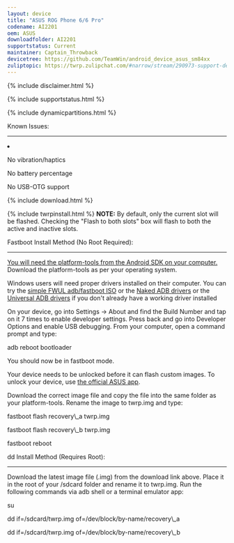 ```yaml
---
layout: device
title: "ASUS ROG Phone 6/6 Pro"
codename: AI2201
oem: ASUS
downloadfolder: AI2201
supportstatus: Current
maintainer: Captain_Throwback
devicetree: https://github.com/TeamWin/android_device_asus_sm84xx
zuliptopic: https://twrp.zulipchat.com/#narrow/stream/290973-support-device/topic/ASUS.20ROG.20Phone.206
---
```



{% include disclaimer.html %}


{% include supportstatus.html %}


{% include dynamicpartitions.html %}


<html>
<div class='page-heading'>Known Issues:</div>
<hr />
  <li>
    <p class="text">No vibration/haptics
    <p class="text">No battery percentage
    <p class="text">No USB-OTG support
  </li>
</html>


{% include download.html %}


{% include twrpinstall.html %}
<b>NOTE:</b> By default, only the current slot will be flashed. Checking the "Flash to both slots" box will flash to both the active and inactive slots.


<html>
<div class='page-heading' id='fastboot-install'>Fastboot Install Method (No Root Required):</div>
<a id='fastboot'></a>
<hr />
<p class="text"><a href="https://developer.android.com/studio/releases/platform-tools">You will need the platform-tools from the Android SDK on your computer.</a> Download the platform-tools as per your operating system.</p>
<p class="text">Windows users will need proper drivers installed on their computer. You can try the <a href="https://forum.xda-developers.com/android/software-hacking/live-iso-adb-fastboot-driver-issues-t3526755" target=_blank>simple FWUL adb/fastboot ISO</a> or the <a href="https://forum.xda-developers.com/google-nexus-5/development/adb-fb-apx-driver-universal-naked-t2513339">Naked ADB drivers</a> or the <a href="https://adb.clockworkmod.com/">Universal ADB drivers</a> if you don't already have a working driver installed</p>
<p class="text">On your device, go into Settings -> About and find the Build Number and tap on it 7 times to enable developer settings. Press back and go into Developer Options and enable USB debugging. From your computer, open a command prompt and type:</p>
<p class="code">adb reboot bootloader</p>
<p class="text">You should now be in fastboot mode.</p>
<p class="text">Your device needs to be unlocked before it can flash custom images. To unlock your device, use <a href="https://rog.asus.com/us/phones/rog-phone-3-model/helpdesk_download">the official ASUS app</a>.</p>
<p class="text">Download the correct image file and copy the file into the same folder as your platform-tools. Rename the image to twrp.img and type:</p>
<p class="code">fastboot flash recovery\_a twrp.img</p>
<p class="code">fastboot flash recovery\_b twrp.img</p>
<p class="code">fastboot reboot</p>
</html>


<html>
<div class='page-heading'>dd Install Method (Requires Root):</div>
<a id='dd'></a>
<hr />
<p class="text">Download the latest image file (.img) from the download link above. Place it in the root of your /sdcard folder and rename it to twrp.img. Run the following commands via adb shell or a terminal emulator app:</p>
<p class="code">su</p>
<p class="code">dd if=/sdcard/twrp.img of=/dev/block/by-name/recovery\_a</p>
<p class="code">dd if=/sdcard/twrp.img of=/dev/block/by-name/recovery\_b</p>
</html>


